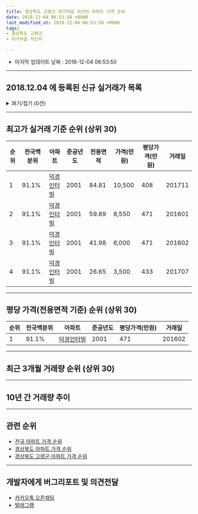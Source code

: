 ```yaml
---
title: 경상북도 고령군 대가야읍 지산리 아파트 가격 순위
date: 2018-12-04 06:53:50 +0900
last_modified_at: 2018-12-04 06:53:50 +0900
tags:
- 경상북도 고령군
- 대가야읍 지산리

---
```


* 마지막 업데이트 날짜 : 2018-12-04 06:53:50

---

## 2018.12.04 에 등록된 신규 실거래가 목록

<details>
<summary>펴기/접기 (0건)</summary>
<div markdown="1">

|아파트|전국백분위|준공년도|전용면적|가격(만원)|평당가격(만원)|거래일|
|---|---|---|---|---|---|---|
|없음|||||||


</div>
</details>

---

## 최고가 실거래 기준 순위 (상위 30)


|순위|전국백분위|아파트|준공년도|전용면적|가격(만원)|평당가격(만원)|거래일|
|---|---|---|---|---|---|---|---|
|1|91.1%|[덕경인터빌](https://search.naver.com/search.naver?query=%EA%B2%BD%EC%83%81%EB%B6%81%EB%8F%84+%EA%B3%A0%EB%A0%B9%EA%B5%B0+%EB%8C%80%EA%B0%80%EC%95%BC%EC%9D%8D+%EC%A7%80%EC%82%B0%EB%A6%AC+%EB%8D%95%EA%B2%BD%EC%9D%B8%ED%84%B0%EB%B9%8C)|2001|84.81|10,500|408|201711|
|2|91.1%|[덕경인터빌](https://search.naver.com/search.naver?query=%EA%B2%BD%EC%83%81%EB%B6%81%EB%8F%84+%EA%B3%A0%EB%A0%B9%EA%B5%B0+%EB%8C%80%EA%B0%80%EC%95%BC%EC%9D%8D+%EC%A7%80%EC%82%B0%EB%A6%AC+%EB%8D%95%EA%B2%BD%EC%9D%B8%ED%84%B0%EB%B9%8C)|2001|59.89|8,550|471|201601|
|3|91.1%|[덕경인터빌](https://search.naver.com/search.naver?query=%EA%B2%BD%EC%83%81%EB%B6%81%EB%8F%84+%EA%B3%A0%EB%A0%B9%EA%B5%B0+%EB%8C%80%EA%B0%80%EC%95%BC%EC%9D%8D+%EC%A7%80%EC%82%B0%EB%A6%AC+%EB%8D%95%EA%B2%BD%EC%9D%B8%ED%84%B0%EB%B9%8C)|2001|41.98|6,000|471|201602|
|4|91.1%|[덕경인터빌](https://search.naver.com/search.naver?query=%EA%B2%BD%EC%83%81%EB%B6%81%EB%8F%84+%EA%B3%A0%EB%A0%B9%EA%B5%B0+%EB%8C%80%EA%B0%80%EC%95%BC%EC%9D%8D+%EC%A7%80%EC%82%B0%EB%A6%AC+%EB%8D%95%EA%B2%BD%EC%9D%B8%ED%84%B0%EB%B9%8C)|2001|26.65|3,500|433|201707|


---

## 평당 가격(전용면적 기준) 순위 (상위 30)


|순위|전국백분위|아파트|준공년도|평당가격(만원)|거래일|
|---|---|---|---|---|---|
|1|91.1%|[덕경인터빌](https://search.naver.com/search.naver?query=%EA%B2%BD%EC%83%81%EB%B6%81%EB%8F%84+%EA%B3%A0%EB%A0%B9%EA%B5%B0+%EB%8C%80%EA%B0%80%EC%95%BC%EC%9D%8D+%EC%A7%80%EC%82%B0%EB%A6%AC+%EB%8D%95%EA%B2%BD%EC%9D%B8%ED%84%B0%EB%B9%8C)|2001|471|201602|


---

## 최근 3개월 거래량 순위 (상위 30)


<div style="width:100%;">
    <canvas id="deal_count_ranking" height="250"></canvas>
</div>


<script>
new Chart(document.getElementById("deal_count_ranking"), {
    type: 'horizontalBar',
    data: {
        labels: ['덕경인터빌'],
        datasets: [{
            label: '실거래 수',
            data: [2],
            borderColor: "rgba(255, 0, 128, 1)",
            backgroundColor: "rgba(255, 0, 128, 0.5)",
            fill: false,
        }]
    },
    options: {
        responsive: true,
        title: {
            display: true,
            text: '최근 3개월 거래량 순위'
        },
        tooltips: {
            mode: 'index',
            intersect: false,
            callbacks: {
                title: function(tooltipItems, data) {
                    return "실거래 수:";
                },
                label: function(tooltipItem, data) {
                    return data.labels[tooltipItem.index] + ": " + tooltipItem.xLabel;
                }
            }
        },
        hover: {
            mode: 'nearest',
            intersect: true
        },
        scales: {
            xAxes: [{
                display: true,
                scaleLabel: {
                    display: true,
                    labelString: '실거래 수'
                },
                ticks: {
                    suggestedMin: 0,
                }
            }],
            yAxes: [{
                display: true,
                ticks: {
                    autoSkip: false,
                    callback: function(value, index, values) {
                        if (value.length > 15)
                            return value.substr(0, 13) + "...";
                        else
                            return value;
                    }
                },
                scaleLabel: {
                    display: false,
                }
            }]
        }
    }
});

</script>


---

## 10년 간 거래량 추이


<div style="width:100%;">
    <canvas id="deal_progress" height="250"></canvas>
</div>

<script>
new Chart(document.getElementById("deal_progress"), {
    type: 'line',
    data: {
        labels: ['200812','200901','200902','200903','200904','200905','200906','200907','200908','200909','200910','200911','200912','201001','201002','201003','201004','201005','201006','201007','201008','201009','201010','201011','201012','201101','201102','201103','201104','201105','201106','201107','201108','201109','201110','201111','201112','201201','201202','201203','201204','201205','201206','201207','201208','201209','201210','201211','201212','201301','201302','201303','201304','201305','201306','201307','201308','201309','201310','201311','201312','201401','201402','201403','201404','201405','201406','201407','201408','201409','201410','201411','201412','201501','201502','201503','201504','201505','201506','201507','201508','201509','201510','201511','201512','201601','201602','201603','201604','201605','201606','201607','201608','201609','201610','201611','201612','201701','201702','201703','201704','201705','201706','201707','201708','201709','201710','201711','201712','201801','201802','201803','201804','201805','201806','201807','201808','201809','201810','201811','201812'],
        datasets: [{
            label: '실거래 수',
            pointRadius: 1,
            data: [1, 0, 0, 3, 1, 0, 1, 1, 1, 0, 1, 0, 0, 0, 0, 1, 0, 4, 7, 0, 4, 5, 1, 0, 2, 1, 0, 1, 2, 0, 0, 0, 6, 1, 9, 3, 0, 9, 2, 2, 3, 9, 2, 4, 0, 1, 5, 4, 5, 2, 2, 2, 6, 1, 1, 7, 1, 8, 9, 1, 0, 1, 1, 2, 0, 2, 2, 0, 0, 0, 0, 0, 1, 2, 1, 3, 1, 0, 0, 3, 2, 7, 1, 1, 0, 1, 3, 10, 2, 0, 2, 0, 0, 0, 0, 3, 0, 0, 2, 0, 0, 3, 0, 3, 0, 3, 1, 1, 0, 4, 0, 0, 0, 0, 0, 1, 1, 0, 0, 2, 0],
            borderColor: "rgba(255, 201, 14, 1)",
            backgroundColor: "rgba(255, 201, 14, 0.5)",
            fill: true,
        }]
    },
    options: {
        responsive: true,
        title: {
            display: true,
            text: '10년간 거래량 추이'
        },
        tooltips: {
            mode: 'index',
            intersect: false,
        },
        hover: {
            mode: 'nearest',
            intersect: true
        },
        scales: {
            xAxes: [{
                display: true,
                scaleLabel: {
                    display: true,
                    labelString: '년/월'
                }
            }],
            yAxes: [{
                display: true,
                ticks: {
                    suggestedMin: 0,
                },
                scaleLabel: {
                    display: true,
                    labelString: '실거래 수'
                }
            }]
        }
    }
});

</script>


---

## 관련 순위

- [전국 아파트 가격 순위](https://inasie.github.io/apt-ranking/전국)
- [경상북도 아파트 가격 순위](https://inasie.github.io/apt-ranking/경상북도)
- [경상북도 고령군 아파트 가격 순위](https://inasie.github.io/apt-ranking/경상북도-고령군)


---

## 개발자에게 버그리포트 및 의견전달

- [카카오톡 오픈채팅](https://open.kakao.com/o/gLJUAP4)
- [텔레그램](https://t.me/inasie)

